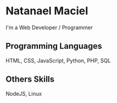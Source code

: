 # Natanael Maciel
I'm a Web Developer / Programmer
## Programming Languages
HTML, CSS, JavaScript, Python, PHP, SQL
## Others Skills
NodeJS, Linux

